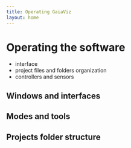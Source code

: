 ```yaml
---
title: Operating GaiaViz
layout: home
---
```



# Operating the software

- interface 
- project files and folders organization
- controllers and sensors


## Windows and interfaces

## Modes and tools

## Projects folder structure